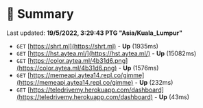 # 📖 Summary
Last updated: **19/5/2022, 3:29:43 PTG "Asia/Kuala_Lumpur"**

- `GET` [https://shrt.ml](https://shrt.ml) - **Up** (1935ms)
- `GET` [https://hst.aytea.ml/](https://hst.aytea.ml/) - **Up** (15082ms)
- `GET` [https://color.aytea.ml/4b31d6.png](https://color.aytea.ml/4b31d6.png) - **Up** (1576ms)
- `GET` [https://memeapi.aytea14.repl.co/gimme](https://memeapi.aytea14.repl.co/gimme) - **Up** (232ms)
- `GET` [https://teledrivemy.herokuapp.com/dashboard](https://teledrivemy.herokuapp.com/dashboard) - **Up** (43ms)
